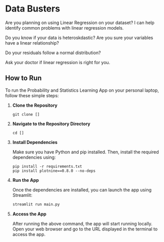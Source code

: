 # Data Busters

Are you planning on using Linear Regression on your dataset? 
I can help identify common problems with linear regression models.


Do you know if your data is heteroskdastic? Are you sure your variables have a linear relationship? 

Do your residuals follow a normal distribution?

Ask your doctor if linear regression is right for you.



## How to Run

To run the Probability and Statistics Learning App on your personal laptop, follow these simple steps:

1. **Clone the Repository**

   ```
   git clone []
   ```

2. **Navigate to the Repository Directory**

   ```
   cd []
   ```

3. **Install Dependencies**

   Make sure you have Python and pip installed. Then, install the required dependencies using:

   ```
   pip install -r requirements.txt
   pip install plotnine==0.8.0 --no-deps
   ```

4. **Run the App**

   Once the dependencies are installed, you can launch the app using Streamlit:

   ```bash
   streamlit run main.py
   ```

5. **Access the App**

   After running the above command, the app will start running locally. Open your web browser and go to the URL displayed in the terminal to access the app.
